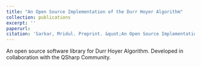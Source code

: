 ```yaml
---
title: "An Open Source Implementation of the Durr Hoyer Algorithm"
collection: publications
excerpt: ''
paperurl: 
citation: 'Sarkar, Mridul. Preprint. &quot;An Open Source Implementation of the Durr Hoyer Algorithm.&quot;.'
---
```

An open source software library for Durr Hoyer Algorithm. Developed in collaboration with the QSharp Community.

